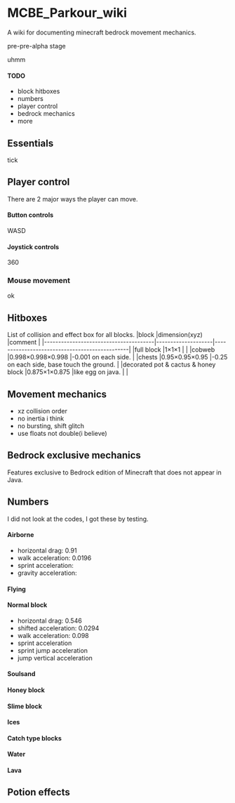 # MCBE_Parkour_wiki
A wiki for documenting minecraft bedrock movement mechanics.

pre-pre-alpha stage

uhmm

#### TODO
+ block hitboxes
+ numbers
+ player control
+ bedrock mechanics
+ more

## Essentials
tick

## Player control
There are 2 major ways the player can move.
#### Button controls
WASD
#### Joystick controls
360
### Mouse movement
ok

## Hitboxes
List of collision and effect box for all blocks.
|block                                  |dimension(xyz)      |comment                                        |
|---------------------------------------|--------------------|-----------------------------------------------|
|full block                             |1×1×1               |                                               |
|cobweb                                 |0.998×0.998×0.998   |-0.001 on each side.                           |
|chests                                 |0.95×0.95×0.95      |-0.25 on each side, base touch the ground.     |
|decorated pot & cactus & honey block   |0.875×1×0.875       |like egg on java.                              |
|



## Movement mechanics
+ xz collision order
+ no inertia i think
+ no bursting, shift glitch
+ use floats not double(i believe)

## Bedrock exclusive mechanics
Features exclusive to Bedrock edition of Minecraft that does not appear in Java.

## Numbers
I did not look at the codes, I got these by testing.
#### Airborne
+ horizontal drag: 0.91
+ walk acceleration: 0.0196
+ sprint acceleration:
+ gravity acceleration:
#### Flying
#### Normal block
+ horizontal drag: 0.546
+ shifted acceleration: 0.0294
+ walk acceleration: 0.098
+ sprint acceleration
+ sprint jump acceleration
+ jump vertical acceleration
#### Soulsand
#### Honey block
#### Slime block
#### Ices
#### Catch type blocks
#### Water
#### Lava

## Potion effects
